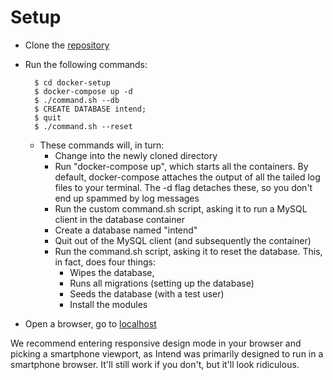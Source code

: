 # Setup

- Clone the [repository](https://github.com/Brassoe/docker-setup)
- Run the following commands:  

		$ cd docker-setup
		$ docker-compose up -d
		$ ./command.sh --db
		$ CREATE DATABASE intend;
		$ quit
		$ ./command.sh --reset
	
	- These commands will, in turn:
		- Change into the newly cloned directory
		- Run "docker-compose up", which starts all the containers. By default, docker-compose attaches the output of all the tailed log files to your terminal. The -d flag detaches these, so you don't end up spammed by log messages
		- Run the custom command.sh script, asking it to run a MySQL client in the database container
		- Create a database named "intend"
		- Quit out of the MySQL client (and subsequently the container)
		- Run the command.sh script, asking it to reset the database. This, in fact, does four things:
			- Wipes the database,
			- Runs all migrations (setting up the database)
			- Seeds the database (with a test user)
			- Install the modules

- Open a browser, go to [localhost](http://localhost/)

We recommend entering responsive design mode in your browser and picking a smartphone viewport, as Intend was primarily designed to run in a smartphone browser. It'll still work if you don't, but it'll look ridiculous.
